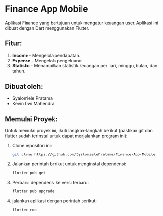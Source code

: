 # Finance App Mobile

Aplikasi Finance yang bertujuan untuk mengatur keuangan user. Aplikasi ini dibuat dengan Dart menggunakan Flutter.

## Fitur:
1. **Income** - Mengelola pendapatan.
2. **Expense** - Mengelola pengeluaran.
3. **Statistic** - Menampilkan statistik keuangan per hari, minggu, bulan, dan tahun.

## Dibuat oleh:
- Syalomiele Pratama
- Kevin Dwi Mahendra

## Memulai Proyek:
Untuk memulai proyek ini, ikuti langkah-langkah berikut (pastikan git dan flutter sudah terinstal untuk dapat menjalankan program ini):

1. Clone repositori ini:
   ```bash
   git clone https://github.com/SyalomielePratama/Finance-App-Mobile

2. Jalankan perintah berikut untuk menginstal dependensi:
    ```bash
    flutter pub get

3. Perbarui dependensi ke versi terbaru:
    ```bash
    flutter pub upgrade

4. jalankan aplikasi dengan perintah berikut:
    ```bash
    flutter run